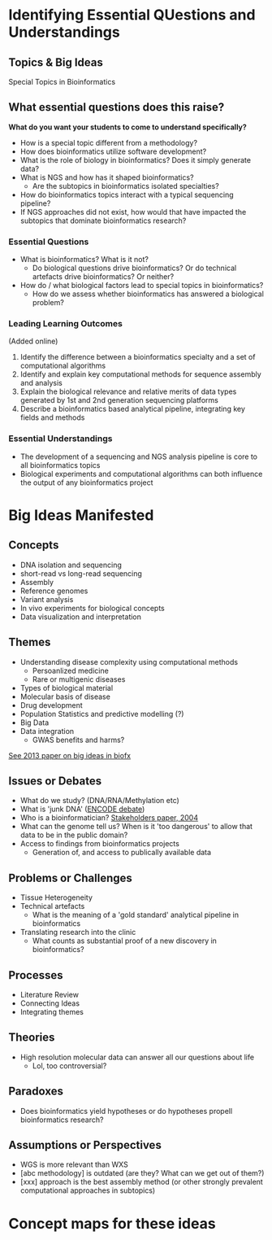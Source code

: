 # Identifying Essential QUestions and Understandings  
## Topics & Big Ideas  
Special Topics in Bioinformatics  
## What essential questions does this raise?   
**What do you want your students to come to understand specifically?** 
- How is a special topic different from a methodology?  
- How does bioinformatics utilize software development?  
- What is the role of biology in bioinformatics? Does it simply generate data?  
- What is NGS and how has it shaped bioinformatics?  
	- Are the subtopics in bioinformatics isolated specialties?  
- How do bioinformatics topics interact with a typical sequencing pipeline?  
- If NGS approaches did not exist, how would that have impacted the subtopics that dominate bioinformatics research?  

### Essential Questions  
- What is bioinformatics? What is it not?  
	- Do biological questions drive bioinformatics? Or do technical artefacts drive bioinformatics? Or neither?  
- How do / what biological factors lead to special topics in bioinformatics?  
	- How do we assess whether bioinformatics has answered a biological problem?  

### Leading Learning Outcomes  
(Added online)  
1) Identify the difference between a bioinformatics specialty and a set of computational algorithms  
2) Identify and explain key computational methods for sequence assembly and analysis  
3) Explain the biological relevance and relative merits of data types generated by 1st and 2nd generation sequencing platforms  
4) Describe a bioinformatics based analytical pipeline, integrating key fields and methods  

### Essential Understandings  
- The development of a sequencing and NGS analysis pipeline is core to all bioinformatics topics   
- Biological experiments and computational algorithms can both influence the output of any bioinformatics project  

# Big Ideas Manifested   
## Concepts  
- DNA isolation and sequencing  
- short-read vs long-read sequencing   
- Assembly    
- Reference genomes  
- Variant analysis  
- In vivo experiments for biological concepts  
- Data visualization and interpretation  
## Themes  
- Understanding disease complexity using computational methods  
	- Persoanlized medicine  
	- Rare or multigenic diseases   
- Types of biological material  
- Molecular basis of disease  
- Drug development  
- Population Statistics and predictive modelling (?)  
- Big Data  
- Data integration  
	- GWAS benefits and harms?  

[See 2013 paper on big ideas in biofx](https://www.ncbi.nlm.nih.gov/pmc/articles/PMC3615659/)  

## Issues or Debates  
- What do we study? (DNA/RNA/Methylation etc)  
- What is 'junk DNA' ([ENCODE debate](https://www.nature.com/articles/509137e))  
- Who is a bioinformatician? [Stakeholders paper, 2004](https://www.ncbi.nlm.nih.gov/pmc/articles/PMC2047326/)  
- What can the genome tell us? When is it 'too dangerous' to allow that data to be in the public domain?  
- Access to findings from bioinformatics projects  
	- Generation of, and access to publically available data  

## Problems or Challenges  
- Tissue Heterogeneity  
- Technical artefacts  
	- What is the meaning of a 'gold standard' analytical pipeline in bioinformatics  
- Translating research into the clinic  
	- What counts as substantial proof of a new discovery in bioinformatics?  

## Processes  
- Literature Review  
- Connecting Ideas  
- Integrating themes  

## Theories  
- High resolution molecular data can answer all our questions about life  
	- Lol, too controversial?  

## Paradoxes  
- Does bioinformatics yield hypotheses or do hypotheses propell bioinformatics research?  

## Assumptions or Perspectives  
- WGS is more relevant than WXS  
- [abc methodology] is outdated (are they? What can we get out of them?)   
- [xxx] approach is the best assembly method (or other strongly prevalent computational approaches in subtopics)  

# Concept maps for these ideas  

